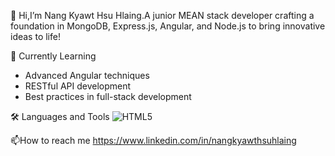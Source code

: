 👋 Hi,I’m Nang Kyawt Hsu Hlaing.A junior MEAN stack developer crafting a foundation in MongoDB, Express.js, Angular, and Node.js to bring innovative ideas to life!

🧩 Currently Learning
- Advanced Angular techniques
- RESTful API development
- Best practices in full-stack development

🛠️ Languages and Tools
  ![HTML5](https://img.shields.io/badge/HTML5-E34F26?style=for-the-badge&logo=html5&logoColor=white)

📫How to reach me https://www.linkedin.com/in/nangkyawthsuhlaing

